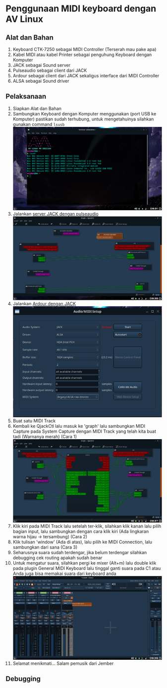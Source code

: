 # Penggunaan MIDI keyboard dengan AV Linux

## Alat dan Bahan

1. Keyboard CTK-7250 sebagai MIDI Controller (Terserah mau pake apa)
2. Kabel MIDI atau kabel Printer sebagai penguhung Keyboard dengan Komputer
3. JACK sebagai Sound server
4. Pulseaudio sebagai client dari JACK
5. Ardour sebagai client dari JACK sekaligus interface dari MIDI Controller
6. ALSA sebagai Sound driver

## Pelaksanaan

1. Siapkan Alat dan Bahan
2. Sambungkan Keyboard dengan Komputer menggunakan (port USB ke Komputer) pastikan sudah terhubung, untuk mengetahuinya silahkan gunakan command `lsusb`  
   ![lsusb](image/midi1.png)
3. Jalankan [server JACK dengan pulseaudio](jack_pulse.md)  
   ![pulse-route](image/jwp1.png)
4. Jalankan [Ardour dengan JACK](Ardour_jack.md)  
   ![config-ardour](image/ardcfg1zoom.png)
5. Buat satu MIDI Track
6. Kembali ke QjackCtl lalu masuk ke 'graph' lalu sambungkan MIDI Capture pada System Capture dengan MIDI Track yang telah kita buat tadi (Warnanya merah) (Cara 1)  
   ![route](image/midi2.png)
7. Klik kiri pada MIDI Track lalu setelah ter-klik, silahkan klik kanan lalu pilih bagian input, lalu sambungkan dengan cara klik kiri (Ada lingkaran warna hijau -> tersambung) (Cara 2)
8. Klik tulisan 'window' (Ada di atas), lalu pilih ke MIDI Connection, lalu sambungkan dari sana (Cara 3)
9. Seharusnya suara sudah terdengar, jika belum terdengar silahkan debugging cek routing apakah sudah benar
10. Untuk mengatur suara, silahkan pergi ke mixer (Alt+m) lalu double klik pada plugin General MIDI Keyboard lalu tinggal ganti suara pada C1 atau Anda juga bisa memakai suara dari keyboard anda  
    ![plugin](image/midi3.png)
11. Selamat menikmati... Salam pemusik dari Jember

## Debugging
